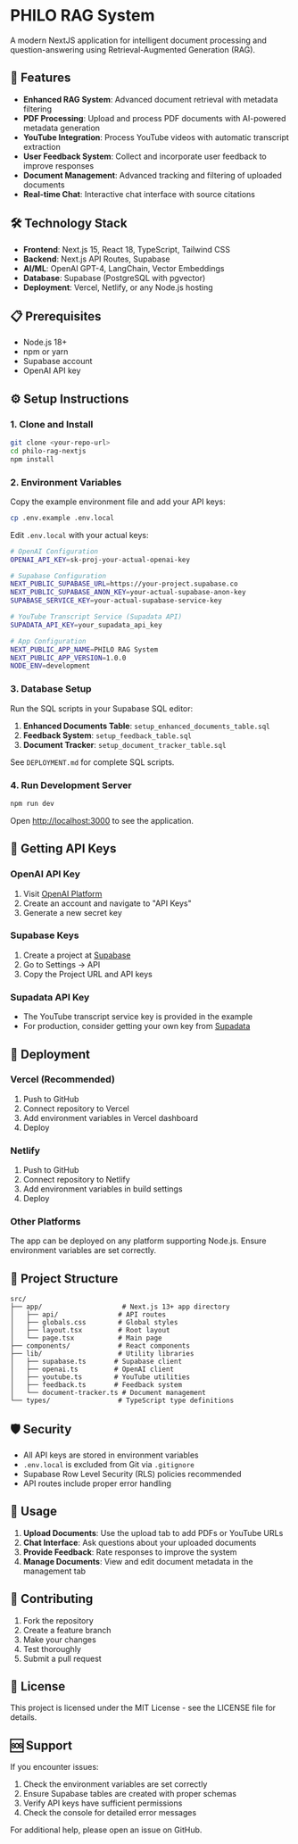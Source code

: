 # PHILO RAG System

A modern NextJS application for intelligent document processing and question-answering using Retrieval-Augmented Generation (RAG).

## 🚀 Features

- **Enhanced RAG System**: Advanced document retrieval with metadata filtering
- **PDF Processing**: Upload and process PDF documents with AI-powered metadata generation
- **YouTube Integration**: Process YouTube videos with automatic transcript extraction
- **User Feedback System**: Collect and incorporate user feedback to improve responses
- **Document Management**: Advanced tracking and filtering of uploaded documents
- **Real-time Chat**: Interactive chat interface with source citations

## 🛠️ Technology Stack

- **Frontend**: Next.js 15, React 18, TypeScript, Tailwind CSS
- **Backend**: Next.js API Routes, Supabase
- **AI/ML**: OpenAI GPT-4, LangChain, Vector Embeddings
- **Database**: Supabase (PostgreSQL with pgvector)
- **Deployment**: Vercel, Netlify, or any Node.js hosting

## 📋 Prerequisites

- Node.js 18+ 
- npm or yarn
- Supabase account
- OpenAI API key

## ⚙️ Setup Instructions

### 1. Clone and Install

```bash
git clone <your-repo-url>
cd philo-rag-nextjs
npm install
```

### 2. Environment Variables

Copy the example environment file and add your API keys:

```bash
cp .env.example .env.local
```

Edit `.env.local` with your actual keys:

```bash
# OpenAI Configuration
OPENAI_API_KEY=sk-proj-your-actual-openai-key

# Supabase Configuration  
NEXT_PUBLIC_SUPABASE_URL=https://your-project.supabase.co
NEXT_PUBLIC_SUPABASE_ANON_KEY=your-actual-supabase-anon-key
SUPABASE_SERVICE_KEY=your-actual-supabase-service-key

# YouTube Transcript Service (Supadata API)
SUPADATA_API_KEY=your_supadata_api_key

# App Configuration
NEXT_PUBLIC_APP_NAME=PHILO RAG System
NEXT_PUBLIC_APP_VERSION=1.0.0
NODE_ENV=development
```

### 3. Database Setup

Run the SQL scripts in your Supabase SQL editor:

1. **Enhanced Documents Table**: `setup_enhanced_documents_table.sql`
2. **Feedback System**: `setup_feedback_table.sql` 
3. **Document Tracker**: `setup_document_tracker_table.sql`

See `DEPLOYMENT.md` for complete SQL scripts.

### 4. Run Development Server

```bash
npm run dev
```

Open [http://localhost:3000](http://localhost:3000) to see the application.

## 🔑 Getting API Keys

### OpenAI API Key
1. Visit [OpenAI Platform](https://platform.openai.com/)
2. Create an account and navigate to "API Keys"
3. Generate a new secret key

### Supabase Keys
1. Create a project at [Supabase](https://app.supabase.com/)
2. Go to Settings → API
3. Copy the Project URL and API keys

### Supadata API Key
- The YouTube transcript service key is provided in the example
- For production, consider getting your own key from [Supadata](https://supadata.ai/)

## 🚀 Deployment

### Vercel (Recommended)
1. Push to GitHub
2. Connect repository to Vercel
3. Add environment variables in Vercel dashboard
4. Deploy

### Netlify
1. Push to GitHub
2. Connect repository to Netlify
3. Add environment variables in build settings
4. Deploy

### Other Platforms
The app can be deployed on any platform supporting Node.js. Ensure environment variables are set correctly.

## 📁 Project Structure

```
src/
├── app/                    # Next.js 13+ app directory
│   ├── api/               # API routes
│   ├── globals.css        # Global styles
│   ├── layout.tsx         # Root layout
│   └── page.tsx           # Main page
├── components/            # React components
├── lib/                   # Utility libraries
│   ├── supabase.ts       # Supabase client
│   ├── openai.ts         # OpenAI client
│   ├── youtube.ts        # YouTube utilities
│   ├── feedback.ts       # Feedback system
│   └── document-tracker.ts # Document management
└── types/                 # TypeScript type definitions
```

## 🛡️ Security

- All API keys are stored in environment variables
- `.env.local` is excluded from Git via `.gitignore`
- Supabase Row Level Security (RLS) policies recommended
- API routes include proper error handling

## 📝 Usage

1. **Upload Documents**: Use the upload tab to add PDFs or YouTube URLs
2. **Chat Interface**: Ask questions about your uploaded documents
3. **Provide Feedback**: Rate responses to improve the system
4. **Manage Documents**: View and edit document metadata in the management tab

## 🤝 Contributing

1. Fork the repository
2. Create a feature branch
3. Make your changes
4. Test thoroughly
5. Submit a pull request

## 📄 License

This project is licensed under the MIT License - see the LICENSE file for details.

## 🆘 Support

If you encounter issues:

1. Check the environment variables are set correctly
2. Ensure Supabase tables are created with proper schemas
3. Verify API keys have sufficient permissions
4. Check the console for detailed error messages

For additional help, please open an issue on GitHub. 